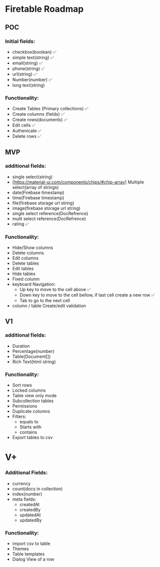 # Firetable Roadmap

## POC

### Initial fields:

- checkbox(boolean) ✅
- simple text(string) ✅
- email(string) ✅
- phone(string) ✅
- url(string) ✅
- Number(number) ✅
- long text(string)

### Functionality:

- Create Tables (Primary collections) ✅
- Create columns (fields) ✅
- Create rows(documents) ✅
- Edit cells ✅
- Authenicate ✅
- Delete rows ✅

## MVP

### additional fields:

- single select(string)
- [https://material-ui.com/components/chips/#chip-array] Multiple select(array of strings)
- date(Firebase timestamp)
- time(Firebase timestamp)
- file(firebase storage url string)
- image(firebase storage url string)
- single select reference(DocRefrence)
- mulit select reference(DocRefrence)
- rating ✅

### Functionality:

- Hide/Show columns
- Delete columns
- Edit columns
- Delete tables
- Edit tables
- Hide tables
- Fixed column
- keyboard Navigation:
  - Up key to move to the cell above ✅
  - Down key to move to the cell bellow, if last cell create a new row ✅
  - Tab to go to the next cell
- column / table Create/edit validation

## V1

### additional fields:

- Duration
- Percentage(number)
- Table(Document[])
- Rich Text(html string)

### Functionality:

- Sort rows
- Locked columns
- Table view only mode
- Subcollection tables
- Permissions
- Duplicate columns
- Filters:
  - equals to
  - Starts with
  - contains
- Export tables to csv

# V+

### Additional Fields:

- currency
- count(docs in collection)
- index(number)
- meta fields:
  - createdAt
  - createdBy
  - updatedAt
  - updatedBy

### Functionality:

- import csv to table
- Themes
- Table templates
- Dialog View of a row
